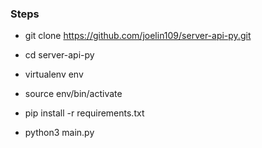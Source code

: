 ### Steps
- git clone https://github.com/joelin109/server-api-py.git

- cd server-api-py

- virtualenv env

- source env/bin/activate

- pip install -r requirements.txt

- python3 main.py
